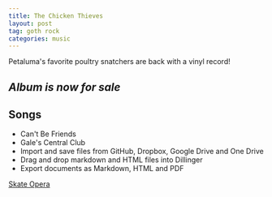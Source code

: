 ```yaml
---
title: The Chicken Thieves
layout: post
tag: goth rock
categories: music
---
```


Petaluma's favorite poultry snatchers are back with a vinyl record!

## _Album is now for sale_


## Songs

- Can't Be Friends
- Gale's Central Club
- Import and save files from GitHub, Dropbox, Google Drive and One Drive
- Drag and drop markdown and HTML files into Dillinger
- Export documents as Markdown, HTML and PDF


[Skate Opera]  


  [//]: # (These are reference links used in the body of this note and get stripped out when the markdown processor does its job. There is no need to format nicely because it shouldn't be seen. Thanks SO - http://stackoverflow.com/questions/4823468/store-comments-in-markdown-syntax)

[Skate Opera]: <https://2020eyeballwizard.com>
   
